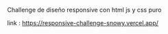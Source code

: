 Challenge de diseño responsive con html js y css puro

link : https://responsive-challenge-snowy.vercel.app/ 
